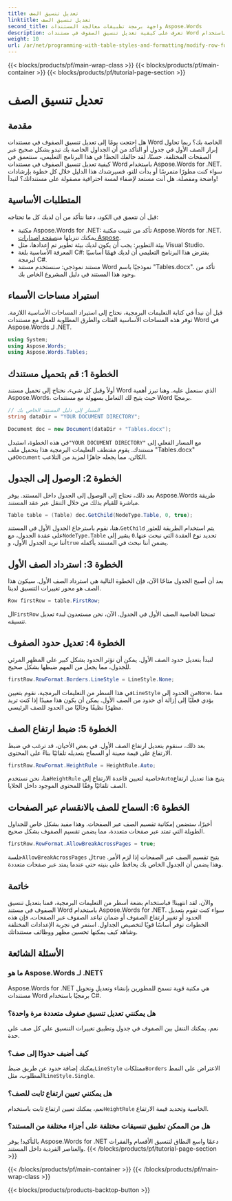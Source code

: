 ```yaml
---
title: تعديل تنسيق الصف
linktitle: تعديل تنسيق الصف
second_title: واجهة برمجة تطبيقات معالجة المستندات Aspose.Words
description: تعرف على كيفية تعديل تنسيق الصفوف في مستندات Word باستخدام Aspose.Words for .NET من خلال دليلنا المفصل خطوة بخطوة. مثالي للمطورين من جميع المستويات.
weight: 10
url: /ar/net/programming-with-table-styles-and-formatting/modify-row-formatting/
---
```


{{< blocks/products/pf/main-wrap-class >}}
{{< blocks/products/pf/main-container >}}
{{< blocks/products/pf/tutorial-page-section >}}

# تعديل تنسيق الصف

## مقدمة

هل احتجت يومًا إلى تعديل تنسيق الصفوف في مستندات Word الخاصة بك؟ ربما تحاول إبراز الصف الأول في جدول أو التأكد من أن الجداول الخاصة بك تبدو بشكل صحيح عبر الصفحات المختلفة. حسنًا، لقد حالفك الحظ! في هذا البرنامج التعليمي، سنتعمق في كيفية تعديل تنسيق الصفوف في مستندات Word باستخدام Aspose.Words for .NET. سواء كنت مطورًا متمرسًا أو بدأت للتو، فسيرشدك هذا الدليل خلال كل خطوة بإرشادات واضحة ومفصلة. هل أنت مستعد لإضفاء لمسة احترافية مصقولة على مستنداتك؟ لنبدأ!

## المتطلبات الأساسية

قبل أن نتعمق في الكود، دعنا نتأكد من أن لديك كل ما تحتاجه:

- مكتبة Aspose.Words for .NET: تأكد من تثبيت مكتبة Aspose.Words for .NET. يمكنك تنزيلها من[صفحة إصدارات Aspose](https://releases.aspose.com/words/net/).
- بيئة التطوير: يجب أن يكون لديك بيئة تطوير تم إعدادها، مثل Visual Studio.
- المعرفة الأساسية بلغة C#: يفترض هذا البرنامج التعليمي أن لديك فهمًا أساسيًا لبرمجة C#.
- مستند نموذجي: سنستخدم مستند Word نموذجيًا باسم "Tables.docx". تأكد من وجود هذا المستند في دليل المشروع الخاص بك.

## استيراد مساحات الأسماء

قبل أن نبدأ في كتابة التعليمات البرمجية، نحتاج إلى استيراد المساحات الأساسية اللازمة. توفر هذه المساحات الأساسية الفئات والطرق المطلوبة للعمل مع مستندات Word في Aspose.Words لـ .NET.

```csharp
using System;
using Aspose.Words;
using Aspose.Words.Tables;
```

## الخطوة 1: قم بتحميل مستندك

أولاً وقبل كل شيء، نحتاج إلى تحميل مستند Word الذي سنعمل عليه. وهنا تبرز أهمية Aspose.Words، حيث يتيح لك التعامل بسهولة مع مستندات Word برمجيًا.

```csharp
// المسار إلى دليل المستند الخاص بك
string dataDir = "YOUR DOCUMENT DIRECTORY";

Document doc = new Document(dataDir + "Tables.docx");
```

 في هذه الخطوة، استبدل`"YOUR DOCUMENT DIRECTORY"` مع المسار الفعلي إلى مستندك. يقوم مقتطف التعليمات البرمجية هذا بتحميل ملف "Tables.docx" في`Document` الكائن، مما يجعله جاهزًا لمزيد من التلاعب.

## الخطوة 2: الوصول إلى الجدول

بعد ذلك، نحتاج إلى الوصول إلى الجدول داخل المستند. يوفر Aspose.Words طريقة مباشرة للقيام بذلك من خلال التنقل عبر عقد المستند.

```csharp
Table table = (Table) doc.GetChild(NodeType.Table, 0, true);
```

هنا، نقوم باسترجاع الجدول الأول في المستند.`GetChild` يتم استخدام الطريقة للعثور على عقدة الجدول، مع`NodeType.Table` تحديد نوع العقدة التي نبحث عنها.`0` يشير إلى أننا نريد الجدول الأول، و`true` يضمن أننا نبحث في المستند بأكمله.

## الخطوة 3: استرداد الصف الأول

بعد أن أصبح الجدول متاحًا الآن، فإن الخطوة التالية هي استرداد الصف الأول. سيكون هذا الصف هو محور تغييرات التنسيق لدينا.

```csharp
Row firstRow = table.FirstRow;
```

 ال`FirstRow` تمنحنا الخاصية الصف الأول في الجدول. الآن، نحن مستعدون لبدء تعديل تنسيقه.

## الخطوة 4: تعديل حدود الصفوف

لنبدأ بتعديل حدود الصف الأول. يمكن أن تؤثر الحدود بشكل كبير على المظهر المرئي للجدول، مما يجعل من المهم ضبطها بشكل صحيح.

```csharp
firstRow.RowFormat.Borders.LineStyle = LineStyle.None;
```

 في هذا السطر من التعليمات البرمجية، نقوم بتعيين`LineStyle` من الحدود إلى`None`، مما يؤدي فعليًا إلى إزالة أي حدود من الصف الأول. يمكن أن يكون هذا مفيدًا إذا كنت تريد مظهرًا نظيفًا وخاليًا من الحدود للصف الرئيسي.

## الخطوة 5: ضبط ارتفاع الصف

بعد ذلك، سنقوم بتعديل ارتفاع الصف الأول. في بعض الأحيان، قد ترغب في ضبط الارتفاع على قيمة معينة أو السماح بتعديله تلقائيًا بناءً على المحتوى.

```csharp
firstRow.RowFormat.HeightRule = HeightRule.Auto;
```

 هنا، نحن نستخدم`HeightRule` خاصية لتعيين قاعدة الارتفاع إلى`Auto`يتيح هذا تعديل ارتفاع الصف تلقائيًا وفقًا للمحتوى الموجود داخل الخلايا.

## الخطوة 6: السماح للصف بالانقسام عبر الصفحات

أخيرًا، سنضمن إمكانية تقسيم الصف عبر الصفحات. وهذا مفيد بشكل خاص للجداول الطويلة التي تمتد عبر صفحات متعددة، مما يضمن تقسيم الصفوف بشكل صحيح.

```csharp
firstRow.RowFormat.AllowBreakAcrossPages = true;
```

 جلسة`AllowBreakAcrossPages` ل`true` يتيح تقسيم الصف عبر الصفحات إذا لزم الأمر. وهذا يضمن أن الجدول الخاص بك يحافظ على بنيته حتى عندما يمتد عبر صفحات متعددة.

## خاتمة

والآن، لقد انتهينا! فباستخدام بضعة أسطر من التعليمات البرمجية، قمنا بتعديل تنسيق الصفوف في مستند Word باستخدام Aspose.Words for .NET. سواء كنت تقوم بتعديل الحدود أو تغيير ارتفاع الصفوف أو ضمان تباعد الصفوف عبر الصفحات، فإن هذه الخطوات توفر أساسًا قويًا لتخصيص الجداول. استمر في تجربة الإعدادات المختلفة وشاهد كيف يمكنها تحسين مظهر ووظائف مستنداتك.

## الأسئلة الشائعة

### ما هو Aspose.Words لـ .NET؟
Aspose.Words for .NET هي مكتبة قوية تسمح للمطورين بإنشاء وتعديل وتحويل مستندات Word برمجيًا باستخدام C#.

### هل يمكنني تعديل تنسيق صفوف متعددة مرة واحدة؟
نعم، يمكنك التنقل بين الصفوف في جدول وتطبيق تغييرات التنسيق على كل صف على حدة.

### كيف أضيف حدودًا إلى صف؟
 يمكنك إضافة حدود عن طريق ضبط`LineStyle` ممتلكات`Borders` الاعتراض على النمط المطلوب، مثل`LineStyle.Single`.

### هل يمكنني تعيين ارتفاع ثابت للصف؟
 نعم، يمكنك تعيين ارتفاع ثابت باستخدام`HeightRule` الخاصية وتحديد قيمة الارتفاع.

### هل من الممكن تطبيق تنسيقات مختلفة على أجزاء مختلفة من المستند؟
بالتأكيد! يوفر Aspose.Words for .NET دعمًا واسع النطاق لتنسيق الأقسام والفقرات والعناصر الفردية داخل المستند.
{{< /blocks/products/pf/tutorial-page-section >}}

{{< /blocks/products/pf/main-container >}}
{{< /blocks/products/pf/main-wrap-class >}}

{{< blocks/products/products-backtop-button >}}
